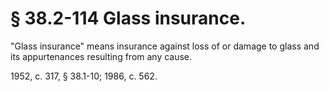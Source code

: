 # § 38.2-114 Glass insurance.

<p>"Glass insurance" means insurance against loss of or damage to glass and its appurtenances resulting from any cause.</p><p>1952, c. 317, § 38.1-10; 1986, c. 562.</p>